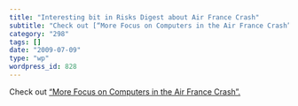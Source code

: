 ```yaml
---
title: "Interesting bit in Risks Digest about Air France Crash"
subtitle: "Check out [“More Focus on Computers in the Air France Crash”.](http://catless.ncl.ac.uk/Risks/25.72...."
category: "298"
tags: []
date: "2009-07-09"
type: "wp"
wordpress_id: 828
---
```

Check out [“More Focus on Computers in the Air France Crash”.](http://catless.ncl.ac.uk/Risks/25.72.html#subj4.1)
